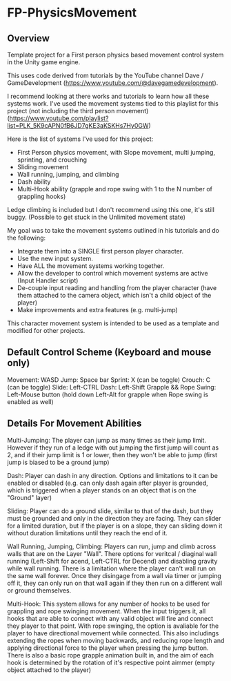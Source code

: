 # FP-PhysicsMovement

## Overview
Template project for a First person physics based movement control system in the Unity game engine.

This uses code derived from tutorials by the YouTube channel Dave / GameDevelopment (https://www.youtube.com/@davegamedevelopment). 

I recommend looking at there works and tutorials to learn how all these systems work. I've used the movement systems tied to this playlist for this project (not including the third person movement) (https://www.youtube.com/playlist?list=PLK_5K9cAPN0fB6JD7gKE3aKSKHs7Hy0GW)

Here is the list of systems I've used for this project:
- First Person physics movement, with Slope movement, multi jumping, sprinting, and crouching
- Sliding movement
- Wall running, jumping, and climbing
- Dash ability
- Multi-Hook ability (grapple and rope swing with 1 to the N number of grappling hooks)

Ledge climbing is included but I don't recommend using this one, it's still buggy. (Possible to get stuck in the Unlimited movement state)

My goal was to take the movement systems outlined in his tutorials and do the following: 
- Integrate them into a SINGLE first person player character.
- Use the new input system.
- Have ALL the movement systems working together.
- Allow the developer to control which movement systems are active (Input Handler script)
- De-couple input reading and handling from the player character (have them attached to the camera object, which isn't a child object of the player)
- Make improvements and extra features (e.g. multi-jump)

This character movement system is intended to be used as a template and modified for other projects.

## Default Control Scheme (Keyboard and mouse only)

Movement: WASD
Jump: Space bar
Sprint: X (can be toggle)
Crouch: C (can be toggle)
Slide: Left-CTRL
Dash: Left-Shift
Grapple && Rope Swing: Left-Mouse button (hold down Left-Alt for grapple when Rope swing is enabled as well)

## Details For Movement Abilities

Multi-Jumping:
The player can jump as many times as their jump limit. However if they run of a ledge with out jumping the first jump will count as 2, and if their jump limit is 1 or lower, then they won't be able to jump (first jump is biased to be a ground jump)

Dash:
Player can dash in any direction. Options and limitations to it can be enabled or disabled (e.g. can only dash again after player is grounded, which is triggered when a player stands on an object that is on the "Ground" layer)

Sliding:
Player can do a ground slide, similar to that of the dash, but they must be grounded and only in the direction they are facing. They can slider for a limited duration, but if the player is on a slope, they can sliding down it without duration limitations until they reach the end of it.

Wall Running, Jumping, Climbing:
Players can run, jump and climb across walls that are on the Layer "Wall". There options for veritcal / diaginal wall running (Left-Shift for acend, Left-CTRL for Decend) and disabling gravity while wall running. There is a limitation where the player can't wall run on the same wall forever. Once they disingage from a wall via timer or jumping off it, they can only run on that wall again if they then run on a different wall or ground themselves.

Multi-Hook:
This system allows for any number of hooks to be used for grappling and rope swinging movement. When the input triggers it, all hooks that are able to connect with any valid object will fire and connect they player to that point. With rope swinging, the option is avaliable for the player to have directional movement while connected. This also includings extending the ropes when moving backwards, and reducing rope length and applying directional force to the player when pressing the jump button. There is also a basic rope grapple animation built in, and the aim of each hook is determined by the rotation of it's respective point aimmer (empty object attached to the player)
